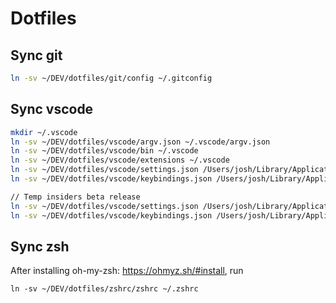 # Dotfiles
## Sync git
```sh
ln -sv ~/DEV/dotfiles/git/config ~/.gitconfig
```

## Sync vscode
```sh
mkdir ~/.vscode
ln -sv ~/DEV/dotfiles/vscode/argv.json ~/.vscode/argv.json
ln -sv ~/DEV/dotfiles/vscode/bin ~/.vscode
ln -sv ~/DEV/dotfiles/vscode/extensions ~/.vscode
ln -sv ~/DEV/dotfiles/vscode/settings.json /Users/josh/Library/Application\ Support/Code/User/settings.json
ln -sv ~/DEV/dotfiles/vscode/keybindings.json /Users/josh/Library/Application\ Support/Code/User/keybindings.json

// Temp insiders beta release
ln -sv ~/DEV/dotfiles/vscode/settings.json /Users/josh/Library/Application\ Support/Code\ -\ Insiders/User/settings.json
ln -sv ~/DEV/dotfiles/vscode/keybindings.json /Users/josh/Library/Application\ Support/Code\ -\ Insiders/User/keybindings.json
```

## Sync zsh
After installing oh-my-zsh: https://ohmyz.sh/#install, run
```shA
ln -sv ~/DEV/dotfiles/zshrc/zshrc ~/.zshrc
```

